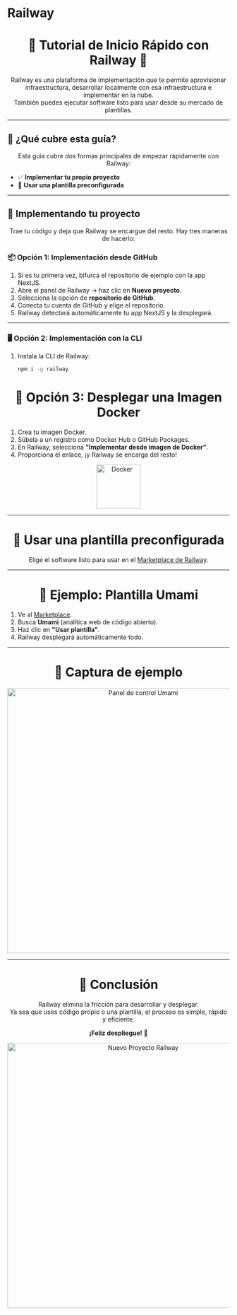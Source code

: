 # Railway
<h1 align="center">🚀 Tutorial de Inicio Rápido con Railway 🚀</h1>

<p align="center">
  Railway es una plataforma de implementación que te permite aprovisionar infraestructura, desarrollar localmente con esa infraestructura e implementar en la nube. <br>
  También puedes ejecutar software listo para usar desde su mercado de plantillas.
</p>

---

## 🧭 ¿Qué cubre esta guía?

<p align="center">
  Esta guía cubre dos formas principales de empezar rápidamente con Railway:
</p>

- ✅ **Implementar tu propio proyecto**
- 🎯 **Usar una plantilla preconfigurada**

---

## 🔧 Implementando tu proyecto

<p align="center">
  Trae tu código y deja que Railway se encargue del resto. Hay tres maneras de hacerlo:
</p>

### 📦 Opción 1: Implementación desde GitHub

1. Si es tu primera vez, bifurca el repositorio de ejemplo con la app NextJS.
2. Abre el panel de Railway → haz clic en **Nuevo proyecto**.
3. Selecciona la opción de **repositorio de GitHub**.
4. Conecta tu cuenta de GitHub y elige el repositorio.
5. Railway detectará automáticamente tu app NextJS y la desplegará.

---

### 🖥️ Opción 2: Implementación con la CLI

1. Instala la CLI de Railway:
   ```bash
   npm i -g railway


<h1 align="center">🐳 Opción 3: Desplegar una Imagen Docker</h1>

1. Crea tu imagen Docker.  
2. Súbela a un registro como Docker Hub o GitHub Packages.  
3. En Railway, selecciona **"Implementar desde imagen de Docker"**.  
4. Proporciona el enlace, ¡y Railway se encarga del resto!

<p align="center">
  <img src="https://raw.githubusercontent.com/docker-library/docs/21d1843c/docker/logo.png" alt="Docker" width="100"/>
</p>

---

<h1 align="center">🧪 Usar una plantilla preconfigurada</h1>

<p align="center">
  Elige el software listo para usar en el <a href="https://railway.app/templates">Marketplace de Railway</a>.
</p>

---

<h1 align="center">🎯 Ejemplo: Plantilla Umami</h1>

1. Ve al <a href="https://railway.app/templates">Marketplace</a>.  
2. Busca **Umami** (analítica web de código abierto).  
3. Haz clic en **"Usar plantilla"**.  
4. Railway desplegará automáticamente todo.

---

<h1 align="center">📸 Captura de ejemplo</h1>

<p align="center">
  <img src="https://raw.githubusercontent.com/mikecao/umami/master/public/preview.png" alt="Panel de control Umami" width="600"/>
</p>

---

<h1 align="center">🏁 Conclusión</h1>

<p align="center">
  Railway elimina la fricción para desarrollar y desplegar.<br>
  Ya sea que uses código propio o una plantilla, el proceso es simple, rápido y eficiente.
</p>

<p align="center">
  <b>¡Feliz despliegue! 🚀</b>
</p>
<p align="center">
  <a href="https://res.cloudinary.com/railway/image/upload/v1723752559/docs/quick-start/new_project_uyqqpx.png" target="_blank">
    <img src="https://res.cloudinary.com/railway/image/upload/v1723752559/docs/quick-start/new_project_uyqqpx.png" alt="Nuevo Proyecto Railway" width="600"/>
  </a>
</p>
